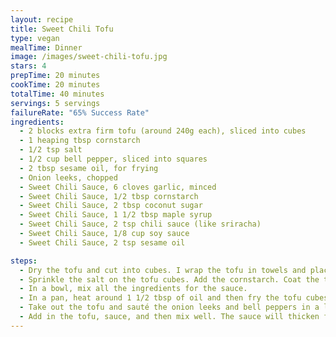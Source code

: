 ```yaml
---
layout: recipe
title: Sweet Chili Tofu
type: vegan
mealTime: Dinner
image: /images/sweet-chili-tofu.jpg
stars: 4
prepTime: 20 minutes
cookTime: 20 minutes
totalTime: 40 minutes
servings: 5 servings
failureRate: "65% Success Rate"
ingredients:
  - 2 blocks extra firm tofu (around 240g each), sliced into cubes
  - 1 heaping tbsp cornstarch
  - 1/2 tsp salt
  - 1/2 cup bell pepper, sliced into squares
  - 2 tbsp sesame oil, for frying
  - Onion leeks, chopped
  - Sweet Chili Sauce, 6 cloves garlic, minced
  - Sweet Chili Sauce, 1/2 tbsp cornstarch
  - Sweet Chili Sauce, 2 tbsp coconut sugar
  - Sweet Chili Sauce, 1 1/2 tbsp maple syrup
  - Sweet Chili Sauce, 2 tsp chili sauce (like sriracha)
  - Sweet Chili Sauce, 1/8 cup soy sauce
  - Sweet Chili Sauce, 2 tsp sesame oil

steps:
  - Dry the tofu and cut into cubes. I wrap the tofu in towels and place a plate on top of it until excess liquid is absorbed by the towels.
  - Sprinkle the salt on the tofu cubes. Add the cornstarch. Coat the tofu well.
  - In a bowl, mix all the ingredients for the sauce.
  - In a pan, heat around 1 1/2 tbsp of oil and then fry the tofu cubes until crisp and golden. You may need to turn around the tofu cubes.
  - Take out the tofu and sauté the onion leeks and bell peppers in a little oil.
  - Add in the tofu, sauce, and then mix well. The sauce will thicken from the corn starch.
---
```

